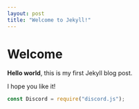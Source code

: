 ```yaml
---
layout: post
title: "Welcome to Jekyll!"
---
```


# Welcome

**Hello world**, this is my first Jekyll blog post.

I hope you like it!

```js
const Discord = require("discord.js");
```
